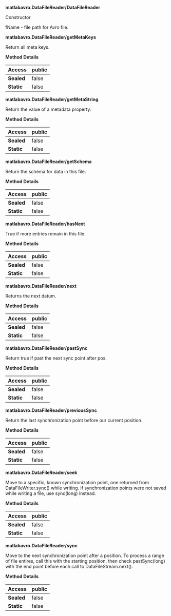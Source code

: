 **matlabavro.DataFileReader/DataFileReader**

Constructor

fName - file path for Avro file.

**matlabavro.DataFileReader/getMetaKeys**

Return all meta keys.

**Method Details**

| **Access** | public |
|------------|--------|
| **Sealed** | false  |
| **Static** | false  |

**matlabavro.DataFileReader/getMetaString**

Return the value of a metadata property.

**Method Details**

| **Access** | public |
|------------|--------|
| **Sealed** | false  |
| **Static** | false  |

**matlabavro.DataFileReader/getSchema**

Return the schema for data in this file.

**Method Details**

| **Access** | public |
|------------|--------|
| **Sealed** | false  |
| **Static** | false  |

**matlabavro.DataFileReader/hasNext**

True if more entries remain in this file.

**Method Details**

| **Access** | public |
|------------|--------|
| **Sealed** | false  |
| **Static** | false  |

**matlabavro.DataFileReader/next**

Returns the next datum.

**Method Details**

| **Access** | public |
|------------|--------|
| **Sealed** | false  |
| **Static** | false  |

**matlabavro.DataFileReader/pastSync**

Return true if past the next sync point after pos.

**Method Details**

| **Access** | public |
|------------|--------|
| **Sealed** | false  |
| **Static** | false  |

**matlabavro.DataFileReader/previousSync**

Return the last synchronization point before our current position.

**Method Details**

| **Access** | public |
|------------|--------|
| **Sealed** | false  |
| **Static** | false  |

**matlabavro.DataFileReader/seek**

Move to a specific, known synchronization point, one returned from
DataFileWriter.sync() while writing. If synchronization points were not saved
while writing a file, use sync(long) instead.

**Method Details**

| **Access** | public |
|------------|--------|
| **Sealed** | false  |
| **Static** | false  |

**matlabavro.DataFileReader/sync**

Move to the next synchronization point after a position. To process a range of
file entires, call this with the starting position, then check pastSync(long)
with the end point before each call to DataFileStream.next().

**Method Details**

| **Access** | public |
|------------|--------|
| **Sealed** | false  |
| **Static** | false  |
